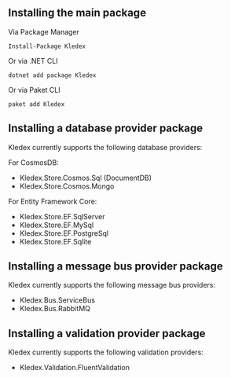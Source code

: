 ## Installing the main package

Via Package Manager

    Install-Package Kledex
   
Or via .NET CLI

    dotnet add package Kledex
    
Or via Paket CLI

    paket add Kledex

## Installing a database provider package

Kledex currently supports the following database providers:

For CosmosDB:
- Kledex.Store.Cosmos.Sql (DocumentDB)
- Kledex.Store.Cosmos.Mongo

For Entity Framework Core:
- Kledex.Store.EF.SqlServer
- Kledex.Store.EF.MySql
- Kledex.Store.EF.PostgreSql
- Kledex.Store.EF.Sqlite

## Installing a message bus provider package

Kledex currently supports the following message bus providers:
- Kledex.Bus.ServiceBus
- Kledex.Bus.RabbitMQ

## Installing a validation provider package

Kledex currently supports the following validation providers:
- Kledex.Validation.FluentValidation